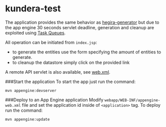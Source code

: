 # kundera-test
The application provides the same behavior as [hegira-generator](https://github.com/Arci/hegira-generator) but due to the app engine 30 seconds servlet deadline, generation and cleanup are exploited using [Task Queues](https://cloud.google.com/appengine/docs/java/taskqueue/).

All operation can be initiated from `index.jsp`:

- to generate the entities use the form specifying the amount of entities to generate.
- to cleanup the datastore simply click on the provided link

A remote API servlet is also available, see [web.xml](https://github.com/Arci/kundera-test/blob/master/src/main/webapp/WEB-INF/web.xml).

###Start the application
To start the app just run the command:

```
mvn appengine:devserver
```

###Deploy to an App Engine application
Modify `webapp/WEB-INF/appengine-web.xml` file and set the application id inside of `<application>` tag.
To deploy run the command:

```
mvn appengine:update
```